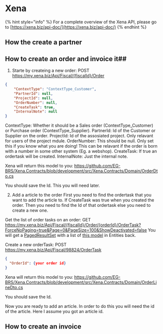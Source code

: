# Xena

{% hint style="info" %}
For a complete overview of the Xena API, please go to [https://xena.biz/api-doc/](https://xena.biz/api-doc/)
{% endhint %}

## How the create a partner ##



## How to create an order and invoice it##

1. Starte by createing a new order:
POST https://my.xena.biz/Api/Fiscal/{fiscalId}/Order
```json
{
	"ContextType": "ContextType_Customer",
	"PartnerId": null,
	"ProjectId": null,
	"OrderNumber": null,
	"CreateTask": true,
	"InternalNote": null
}
```

ContextType: Whether it should be a Sales order (ContextType_Customer) or Purchase order (ContextType_Supplier).
PartnerId: Id of the Customer or Supplier on the order.
ProjectId: Id of the assosiated project. Only relavant for users of the project mdule.
OrderNumber: This should be null. Only set this if you know what you are doing! This can be relavant if the order is born with a number in some other system (Eg. a webshop). 
CreateTask: If true an ordertask will be created.
InternalNote: Just the internal note.

Xena will return this model to you:
https://github.com/EG-BRS/Xena.Contracts/blob/development/src/Xena.Contracts/Domain/OrderDto.cs

You should save the Id. This you will need later.

2. Add a article to the order
First you need to find the ordertask that you want to add the article to. If CreateTask was true when you created the order. Then you need to find the Id of that ordertask else you need to create a new one.

Get the list of order tasks on an order:
GET https://my.xena.biz/Api/Fiscal/{fiscalId}/Order/{orderId}/OrderTask?ForceNoPaging=true&Page=0&PageSize=100&ShowDeactivated=false
You will get a [PagedResultSet](https://github.com/EG-BRS/Xena.Contracts/blob/development/src/Xena.Contracts/Helpers/PagedResultSet.cs) with a list of [this model](https://github.com/EG-BRS/Xena.Contracts/blob/development/src/Xena.Contracts/Domain/OrderTaskDto.cs) in Entities back.

Create a new orderTask:
POST https://my.xena.biz/Api/Fiscal/98824/OrderTask
```json
{
  "OrderId": {your order id}
}
```
Xena will return this model to you:
https://github.com/EG-BRS/Xena.Contracts/blob/development/src/Xena.Contracts/Domain/OrderLineDto.cs

You should save the Id.

Now you are ready to add an article. In order to do this you will need the id of the article. Here I assume you got an article id.




## How to create an invoice ##




